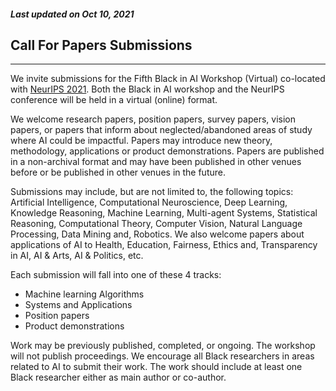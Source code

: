 ##### Last updated on Oct 10, 2021

## Call For Papers Submissions
---

We invite submissions for the Fifth Black in AI Workshop (Virtual) co-located with [NeurIPS 2021](https://nips.cc/). Both the Black in AI workshop and the NeurIPS conference will be held in a virtual (online) format.

We welcome research papers, position papers, survey papers, vision papers, or papers that inform about neglected/abandoned areas of study where AI could be impactful. Papers may introduce new theory, methodology, applications or product demonstrations. Papers are published in a non-archival format and may have been published in other venues before or be published in other venues in the future.

Submissions may include, but are not limited to, the following topics: Artificial Intelligence, Computational Neuroscience, Deep Learning, Knowledge Reasoning, Machine Learning, Multi-agent Systems, Statistical Reasoning, Computational Theory, Computer Vision, Natural Language Processing, Data Mining and, Robotics. We also welcome papers about applications of AI to Health, Education, Fairness, Ethics and, Transparency in AI, AI & Arts, AI & Politics, etc.

Each submission will fall into one of these 4 tracks:
- Machine learning Algorithms
- Systems and Applications
- Position papers
- Product demonstrations

Work may be previously published, completed, or ongoing. The workshop will not publish proceedings. We encourage all Black researchers in areas related to AI to submit their work. The work should include at least one Black researcher either as main author or co-author.

